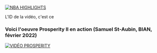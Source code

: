 [![NBA HIGHLIGHTS](http://img.youtube.com/vi/niv0M887THk/0.jpg)](https://www.youtube.com/watch?v=niv0M887THk)


L'ID de la vidéo, c'est ce 





### Voici l'oeuvre Prosperity II en action (Samuel St-Aubin, BIAN, février 2022)
[![VIDÉO PROSPERITY](http://img.youtube.com/vi/ceWSjLl8ib8/0.jpg)](http://www.youtube.com/watch?v=ceWSjLl8ib8)




